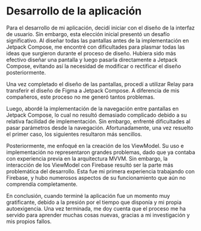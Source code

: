 # Desarrollo de la aplicación

Para el desarrollo de mi aplicación, decidí iniciar con el diseño de la interfaz de usuario. Sin embargo, esta elección inicial presentó un desafío significativo. Al diseñar todas las pantallas antes de la implementación en Jetpack Compose, me encontré con dificultades para plasmar todas las ideas que surgieron durante el proceso de diseño. Hubiera sido más efectivo diseñar una pantalla y luego pasarla directamente a Jetpack Compose, evitando así la necesidad de modificar o rectificar el diseño posteriormente.

Una vez completado el diseño de las pantallas, procedí a utilizar Relay para transferir el diseño de Figma a Jetpack Compose. A diferencia de mis compañeros, este proceso no me generó tantos problemas.&#x20;

Luego, abordé la implementación de la navegación entre pantallas en Jetpack Compose, lo cual no resultó demasiado complicado debido a su relativa facilidad de implementación. Sin embargo, enfrenté dificultades al pasar parámetros desde la navegación. Afortunadamente, una vez resuelto el primer caso, los siguientes resultaron más sencillos.

Posteriormente, me enfoqué en la creación de los ViewModel. Su uso e implementación no representaron grandes problemas, dado que ya contaba con experiencia previa en la arquitectura MVVM. Sin embargo, la interacción de los ViewModel con Firebase resultó ser la parte más problemática del desarrollo. Esta fue mi primera experiencia trabajando con Firebase, y hubo numerosos aspectos de su funcionamiento que aún no comprendía completamente.

En conclusión, cuando terminé la aplicación fue un momento muy gratificante, debido a la presión por el tiempo que disponía y mi propia autoexigencia. Una vez terminada, me doy cuenta que el proceso me ha servido para aprender muchas cosas nuevas, gracias a mi investigación y mis propios fallos.



